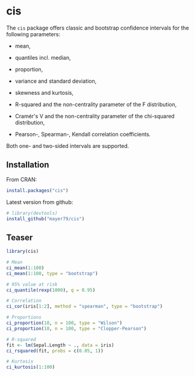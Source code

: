 # cis

The `cis` package offers classic and bootstrap confidence intervals for the following parameters:

- mean,

- quantiles incl. median,

- proportion,

- variance and standard deviation,

- skewness and kurtosis,

- R-squared and the non-centrality parameter of the F distribution,

- Cramér's V and the non-centrality parameter of the chi-squared distribution,

- Pearson-, Spearman-, Kendall correlation coefficients.

Both one- and two-sided intervals are supported.

## Installation

From CRAN:
``` r
install.packages("cis")
```

Latest version from github:
``` r
# library(devtools)
install_github("mayer79/cis")
```

## Teaser

``` r
library(cis)

# Mean
ci_mean(1:100)
ci_mean(1:100, type = "bootstrap")

# 95% value at risk
ci_quantile(rexp(1000), q = 0.95)

# Correlation
ci_cor(iris[1:2], method = "spearman", type = "bootstrap")

# Proportions
ci_proportion(10, n = 100, type = "Wilson")
ci_proportion(10, n = 100, type = "Clopper-Pearson")

# R-squared
fit <- lm(Sepal.Length ~ ., data = iris)
ci_rsquared(fit, probs = c(0.05, 1))

# Kurtosis
ci_kurtosis(1:100)
```

